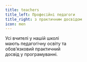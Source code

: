 ```yaml
---
title: teachers
title_left: Професійні педагоги
title_right: з практичним досвідом
icon: men
---
```

Усі вчителі у нашій школі
<br>мають педагогічну освіту та
<br>обов’язковий практичний
<br>досвід у програмуванні.
